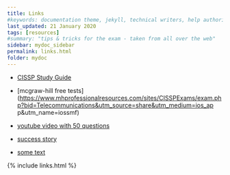 ```yaml
---
title: Links
#keywords: documentation theme, jekyll, technical writers, help authoring tools, hat replacements
last_updated: 21 January 2020
tags: [resources]
#summary: "tips & tricks for the exam - taken from all over the web"
sidebar: mydoc_sidebar
permalink: links.html
folder: mydoc
---
```


- [CISSP Study Guide](https://simonowens157.gitlab.io/cissp/)


- [mcgraw-hill free tests](https://www.mhprofessionalresources.com/sites/CISSPExams/exam.php?bid=Telecommunications&utm_source=share&utm_medium=ios_ap
p&utm_name=iossmf)

- [youtube video with 50 questions](https://www.youtube.com/watch?v=-21VY4IDzew&feature=youtu.be&utm_source=share&utm_medium=ios_app&utm_name=iossmf)


- [success story](https://satiex.net/2019/10/25/certified-information-systems-security-professional/)
- [some text](https://luc.desfosses.fr/CISSP/)


{% include links.html %}
